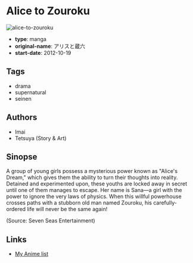 # Alice to Zouroku

![alice-to-zouroku](https://cdn.myanimelist.net/images/manga/1/147017.jpg)

-   **type**: manga
-   **original-name**: アリスと蔵六
-   **start-date**: 2012-10-19

## Tags

-   drama
-   supernatural
-   seinen

## Authors

-   Imai
-   Tetsuya (Story & Art)

## Sinopse

A group of young girls possess a mysterious power known as "Alice's Dream," which gives them the ability to turn their thoughts into reality. Detained and experimented upon, these youths are locked away in secret until one of them manages to escape. Her name is Sana—a girl with the power to ignore the very laws of physics. When this willful powerhouse crosses paths with a stubborn old man named Zouroku, his carefully-ordered life will never be the same again!

(Source: Seven Seas Entertainment)

## Links

-   [My Anime list](https://myanimelist.net/manga/84911/Alice_to_Zouroku)
